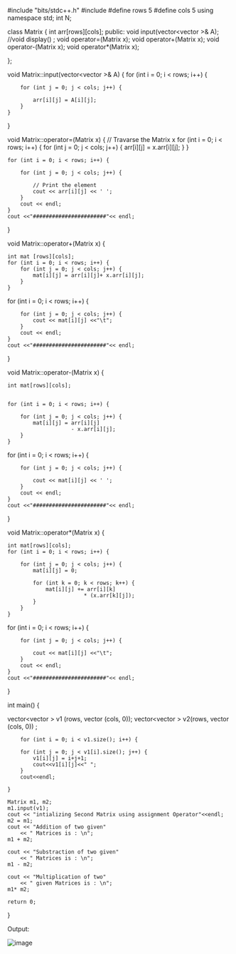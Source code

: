 #include "bits/stdc++.h" 
#include <vector>
#define rows 5
#define cols 5 
using namespace std; 
int N; 

class Matrix { 
	int arr[rows][cols]; 
public: 
	void input(vector<vector<int> >& A); 
	//void display() ; 
	void operator=(Matrix x);
	void operator+(Matrix x); 
	void operator-(Matrix x); 
	void operator*(Matrix x);
	
}; 

void Matrix::input(vector<vector<int> >& A) 
{ 
	for (int i = 0; i < rows; i++) { 

		for (int j = 0; j < cols; j++) { 

			arr[i][j] = A[i][j]; 
		} 
	}
 
} 

void Matrix::operator=(Matrix x) 
{ 
	// Travarse the Matrix x 
	for (int i = 0; i < rows; i++) { 
		for (int j = 0; j < cols; j++) { 
			arr[i][j] =  x.arr[i][j]; 
		} 
	}
	
	for (int i = 0; i < rows; i++) { 

		for (int j = 0; j < cols; j++) { 

			// Print the element 
			cout << arr[i][j] << ' '; 
		} 
		cout << endl; 
	} 
	cout <<"#######################"<< endl; 

} 

void Matrix::operator+(Matrix x) 
{ 

	int mat [rows][cols]; 
	for (int i = 0; i < rows; i++) { 
		for (int j = 0; j < cols; j++) { 
			mat[i][j] = arr[i][j]+ x.arr[i][j]; 
		} 
	} 
   for (int i = 0; i < rows; i++) { 

		for (int j = 0; j < cols; j++) { 
			cout << mat[i][j] <<"\t"; 
		} 
		cout << endl; 
	} 
	cout <<"#######################"<< endl; 
} 


void Matrix::operator-(Matrix x) 
{ 

	int mat[rows][cols]; 


	for (int i = 0; i < rows; i++) { 

		for (int j = 0; j < cols; j++) { 
			mat[i][j] = arr[i][j] 
						- x.arr[i][j]; 
		} 
	} 
for (int i = 0; i < rows; i++) { 

		for (int j = 0; j < cols; j++) { 

			cout << mat[i][j] << ' '; 
		} 
		cout << endl; 
	} 
	cout <<"#######################"<< endl; 

} 


void Matrix::operator*(Matrix x) 
{ 

	int mat[rows][cols]; 
	for (int i = 0; i < rows; i++) { 

		for (int j = 0; j < cols; j++) { 
			mat[i][j] = 0; 

			for (int k = 0; k < rows; k++) { 
				mat[i][j] += arr[i][k] 
							* (x.arr[k][j]); 
			} 
		} 
	} 

for (int i = 0; i < rows; i++) { 

		for (int j = 0; j < cols; j++) { 

			cout << mat[i][j] <<"\t"; 
		} 
		cout << endl; 
	} 
	cout <<"#######################"<< endl; 

} 

int main() 
{ 

vector<vector<int> > v1 (rows, vector<int> (cols, 0));
vector<vector<int> > v2(rows, vector<int> (cols, 0)) ;
	
		for (int i = 0; i < v1.size(); i++) { 
		
		for (int j = 0; j < v1[i].size(); j++) { 
			v1[i][j] = i+j+1; 
			cout<<v1[i][j]<<" ";
		} 
		cout<<endl;

	} 
	
	Matrix m1, m2; 
	m1.input(v1); 
	cout << "intializing Second Matrix using assignment Operator"<<endl;
	m2 = m1;
	cout << "Addition of two given"
		<< " Matrices is : \n"; 
	m1 + m2; 

	cout << "Substraction of two given"
		<< " Matrices is : \n"; 
	m1 - m2; 

	cout << "Multiplication of two"
		<< " given Matrices is : \n"; 
	m1* m2; 

	return 0; 
} 

Output:

![image](https://user-images.githubusercontent.com/72355871/104428845-f3eb0880-55aa-11eb-9d4d-7bf9b662c3cb.png)
